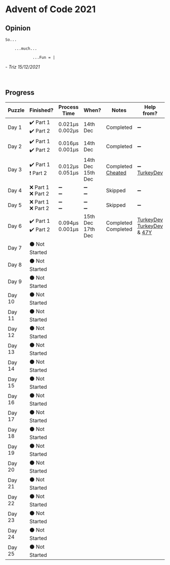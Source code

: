 # Advent of Code 2021
## __Opinion__
    So...
        
        ...much...

                ...Fun = |
*- Triz 15/12/2021*

<br/>

## __Progress__

| Puzzle | Finished? | Process Time | When? | Notes | Help from? |
|--------|-----------|--------------|-------|-------|------------|
| Day 1  | ✔️ Part 1<br/>✔️ Part 2 | 0.021µs<br/>0.002µs |14th Dec| Completed |➖|
| Day 2  | ✔️ Part 1<br/>✔️ Part 2 | 0.016µs<br/>0.001µs |14th Dec| Completed |➖|
| Day 3  | ✔️ Part 1<br/>❗ Part 2 | 0.012µs<br/>0.051µs |14th Dec<br/>15th Dec| Completed<br/>[Cheated](https://github.com/itsjusttriz/AdventOfCode/blob/0ba9757da2eedc35c187db3617db3ac80e87e540/src/2021/Day3.js#L63-L68)| ➖<br/> [TurkeyDev](https://github.com/47y) |
| Day 4  | ❌ Part 1<br/>❌ Part 2 | ➖<br/>➖ |➖<br/>➖| Skipped |➖|
| Day 5  | ❌ Part 1<br/>❌ Part 2 | ➖<br/>➖ |➖<br/>➖| Skipped |➖|
| Day 6  | ✔️ Part 1<br/>✔️ Part 2 | 0.094µs<br/>0.001µs |15th Dec<br/>17th Dec| Completed<br/>Completed | [TurkeyDev](https://github.com/TheTurkeyDev)<br/>[TurkeyDev](https://github.com/TheTurkeyDev) & [47Y](https://github.com/47y)|
| Day 7  | ⚫ Not Started |
| Day 8  | ⚫ Not Started |
| Day 9  | ⚫ Not Started |
| Day 10  |⚫ Not Started |
| Day 11 | ⚫ Not Started |
| Day 12 | ⚫ Not Started |
| Day 13 | ⚫ Not Started |
| Day 14 | ⚫ Not Started |
| Day 15 | ⚫ Not Started |
| Day 16 | ⚫ Not Started |
| Day 17 | ⚫ Not Started |
| Day 18 | ⚫ Not Started |
| Day 19 | ⚫ Not Started |
| Day 20 | ⚫ Not Started |
| Day 21 | ⚫ Not Started |
| Day 22 | ⚫ Not Started |
| Day 23 | ⚫ Not Started |
| Day 24 | ⚫ Not Started |
| Day 25 | ⚫ Not Started |